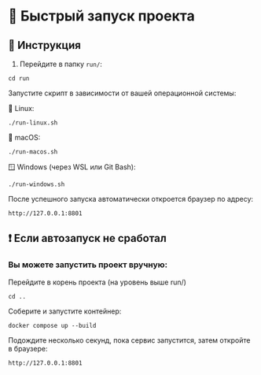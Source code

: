 # 🚀 Быстрый запуск проекта

## 🔧 Инструкция

1. Перейдите в папку `run/`:
```
cd run
```
Запустите скрипт в зависимости от вашей операционной системы:

🐧 Linux:
```
./run-linux.sh
```

🍏 macOS:
```
./run-macos.sh
```

🪟 Windows (через WSL или Git Bash):
```
./run-windows.sh
```

После успешного запуска автоматически откроется браузер по адресу:

```
http://127.0.0.1:8801
```

## ❗ Если автозапуск не сработал

### Вы можете запустить проект вручную:

Перейдите в корень проекта (на уровень выше run/)

```
cd ..
```

Соберите и запустите контейнер:

```
docker compose up --build
```

Подождите несколько секунд, пока сервис запустится, затем откройте в браузере:

```
http://127.0.0.1:8801
```
